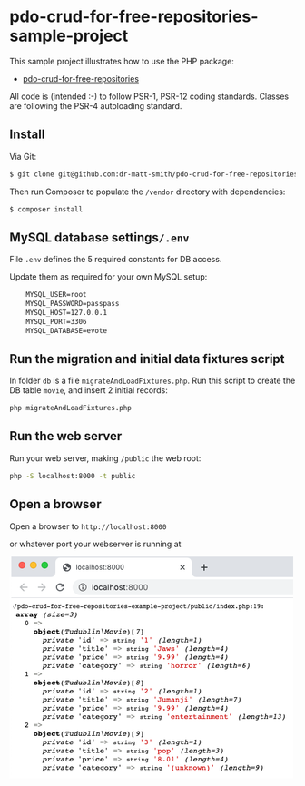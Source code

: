 # pdo-crud-for-free-repositories-sample-project


This sample project illustrates how to use the PHP package:

- [pdo-crud-for-free-repositories](https://github.com/dr-matt-smith/pdo-crud-for-free-repositories)

All code is (intended :-) to follow PSR-1, PSR-12 coding standards. Classes are following the PSR-4 autoloading standard.

## Install

Via Git:

``` bash
$ git clone git@github.com:dr-matt-smith/pdo-crud-for-free-repositories-sample-project.git
```

Then run Composer to populate the `/vendor` directory with dependencies:
``` bash
$ composer install
```

## MySQL database settings`/.env`

File `.env` defines the 5 required constants for DB access.

Update them as required for your own MySQL setup:
```
    MYSQL_USER=root
    MYSQL_PASSWORD=passpass
    MYSQL_HOST=127.0.0.1
    MYSQL_PORT=3306
    MYSQL_DATABASE=evote
```

## Run the migration and initial data fixtures script

In folder `db` is a file `migrateAndLoadFixtures.php`. Run this script to create the DB table `movie`, and insert 2 initial records:

```bash
php migrateAndLoadFixtures.php
```

## Run the web server

Run your web server, making `/public` the web root:

```bash
php -S localhost:8000 -t public
```

## Open a browser 
Open a browser to `http://localhost:8000`

or whatever port your webserver is running at

![screenshot of browser](screenshot.png)
